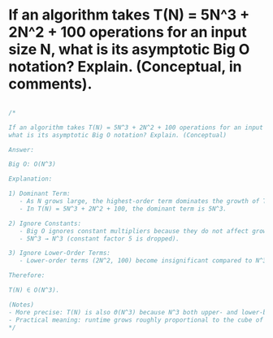 # If an algorithm takes T(N) = 5N^3 + 2N^2 + 100 operations for an input size N, what is its asymptotic Big O notation? Explain. (Conceptual, in comments).

```c

/*

If an algorithm takes T(N) = 5N^3 + 2N^2 + 100 operations for an input size N,
what is its asymptotic Big O notation? Explain. (Conceptual)

Answer:

Big O: O(N^3)

Explanation:

1) Dominant Term:
   - As N grows large, the highest-order term dominates the growth of T(N).
   - In T(N) = 5N^3 + 2N^2 + 100, the dominant term is 5N^3.

2) Ignore Constants:
   - Big O ignores constant multipliers because they do not affect growth rate classification.
   - 5N^3 → N^3 (constant factor 5 is dropped).

3) Ignore Lower-Order Terms:
   - Lower-order terms (2N^2, 100) become insignificant compared to N^3 as N → ∞.

Therefore:

T(N) ∈ O(N^3).

(Notes)
- More precise: T(N) is also Θ(N^3) because N^3 both upper- and lower-bounds T(N) up to constants.
- Practical meaning: runtime grows roughly proportional to the cube of input size for large N.
*/


```
